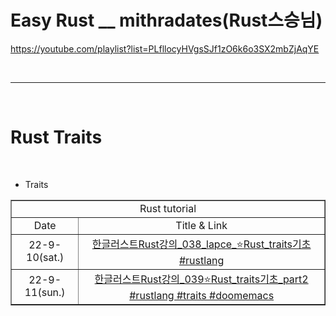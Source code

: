 # Easy Rust \_\_ mithradates(Rust스승님)

https://youtube.com/playlist?list=PLfllocyHVgsSJf1zO6k6o3SX2mbZjAqYE

<br>

<hr>

<br>

# Rust Traits

<br>

- Traits

<table border="1">
    <tr>
    <td colspan="2" align="center">Rust tutorial</td>
    </tr>
    <tr align="center">
        <td>Date</td>
        <td>Title & Link</td>
    </tr>
    <tr align="center">
        <td>22-9-10(sat.)</td>
        <td><a href="https://youtu.be/Gpe-zGS5W0I">한글러스트Rust강의_038_lapce_⭐️Rust_traits기초 #rustlang</td>
    </tr>
    <tr align="center">
        <td>22-9-11(sun.)</td>
        <td><a href="https://youtu.be/8UTZbeHtVJk">한글러스트Rust강의_039⭐️Rust_traits기초_part2 #rustlang #traits #doomemacs</td>
    </tr>
</table>
